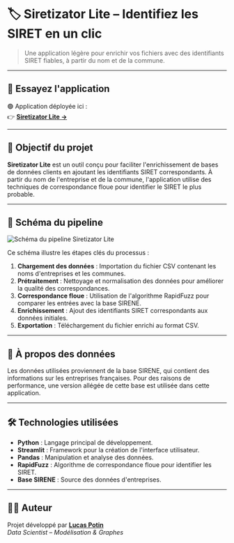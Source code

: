 # 🏷️ Siretizator Lite – Identifiez les SIRET en un clic

> Une application légère pour enrichir vos fichiers avec des identifiants SIRET fiables, à partir du nom et de la commune.

---

## 🚀 Essayez l'application

🟢 Application déployée ici :  
👉 **[Siretizator Lite →](https://siretizator.onrender.com/)**  

---

## 🎯 Objectif du projet

**Siretizator Lite** est un outil conçu pour faciliter l'enrichissement de bases de données clients en ajoutant les identifiants SIRET correspondants. À partir du nom de l'entreprise et de la commune, l'application utilise des techniques de correspondance floue pour identifier le SIRET le plus probable.

---

## 🧭 Schéma du pipeline

![Schéma du pipeline Siretizator Lite](assets/siretizator_pipeline.png)

Ce schéma illustre les étapes clés du processus :

1. **Chargement des données** : Importation du fichier CSV contenant les noms d'entreprises et les communes.
2. **Prétraitement** : Nettoyage et normalisation des données pour améliorer la qualité des correspondances.
3. **Correspondance floue** : Utilisation de l'algorithme RapidFuzz pour comparer les entrées avec la base SIRENE.
4. **Enrichissement** : Ajout des identifiants SIRET correspondants aux données initiales.
5. **Exportation** : Téléchargement du fichier enrichi au format CSV.

---

## 🧠 À propos des données

Les données utilisées proviennent de la base SIRENE, qui contient des informations sur les entreprises françaises. Pour des raisons de performance, une version allégée de cette base est utilisée dans cette application.

---

## 🛠️ Technologies utilisées

- **Python** : Langage principal de développement.
- **Streamlit** : Framework pour la création de l'interface utilisateur.
- **Pandas** : Manipulation et analyse des données.
- **RapidFuzz** : Algorithme de correspondance floue pour identifier les SIRET.
- **Base SIRENE** : Source des données d'entreprises.

---

## 👨‍💻 Auteur

Projet développé par **[Lucas Potin](https://lucaspotin98.github.io/)**  
*Data Scientist – Modélisation & Graphes*

